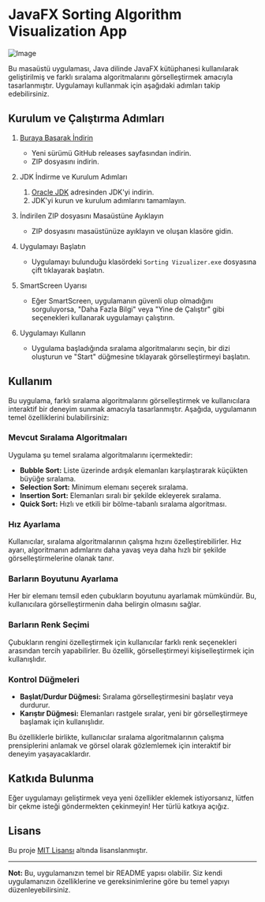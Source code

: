# JavaFX Sorting Algorithm Visualization App

![Image](https://github.com/Soresta/JavaFX_Sorting_Algorithm_Visualization_App/assets/112137968/d820b5e4-ecbd-4933-ae0f-18a06874a253)


Bu masaüstü uygulaması, Java dilinde JavaFX kütüphanesi kullanılarak geliştirilmiş ve farklı sıralama algoritmalarını görselleştirmek amacıyla tasarlanmıştır. Uygulamayı kullanmak için aşağıdaki adımları takip edebilirsiniz.

## Kurulum ve Çalıştırma Adımları

1. [Buraya Basarak İndirin](https://github.com/Soresta/JavaFX_Sorting_Algorithm_Visualization_App/releases/tag/v1.0.0)
   - Yeni sürümü GitHub releases sayfasından indirin.
   - ZIP dosyasını indirin.

2. JDK İndirme ve Kurulum Adımları
   1. [Oracle JDK](https://www.oracle.com/java/technologies/javase-downloads.html) adresinden JDK'yi indirin.
   2. JDK'yi kurun ve kurulum adımlarını tamamlayın.

3. İndirilen ZIP dosyasını Masaüstüne Ayıklayın
   - ZIP dosyasını masaüstünüze ayıklayın ve oluşan klasöre gidin.

4. Uygulamayı Başlatın
   - Uygulamayı bulunduğu klasördeki `Sorting Vizualizer.exe` dosyasına çift tıklayarak başlatın.

5. SmartScreen Uyarısı
   - Eğer SmartScreen, uygulamanın güvenli olup olmadığını sorguluyorsa, "Daha Fazla Bilgi" veya "Yine de Çalıştır" gibi seçenekleri kullanarak uygulamayı çalıştırın.

6. Uygulamayı Kullanın
   - Uygulama başladığında sıralama algoritmalarını seçin, bir dizi oluşturun ve "Start" düğmesine tıklayarak görselleştirmeyi başlatın.

## Kullanım

Bu uygulama, farklı sıralama algoritmalarını görselleştirmek ve kullanıcılara interaktif bir deneyim sunmak amacıyla tasarlanmıştır. Aşağıda, uygulamanın temel özelliklerini bulabilirsiniz:

### Mevcut Sıralama Algoritmaları

Uygulama şu temel sıralama algoritmalarını içermektedir:

- **Bubble Sort:** Liste üzerinde ardışık elemanları karşılaştırarak küçükten büyüğe sıralama.
- **Selection Sort:** Minimum elemanı seçerek sıralama.
- **Insertion Sort:** Elemanları sıralı bir şekilde ekleyerek sıralama.
- **Quick Sort:** Hızlı ve etkili bir bölme-tabanlı sıralama algoritması.

### Hız Ayarlama

Kullanıcılar, sıralama algoritmalarının çalışma hızını özelleştirebilirler. Hız ayarı, algoritmanın adımlarını daha yavaş veya daha hızlı bir şekilde görselleştirmelerine olanak tanır.

### Barların Boyutunu Ayarlama

Her bir elemanı temsil eden çubukların boyutunu ayarlamak mümkündür. Bu, kullanıcılara görselleştirmenin daha belirgin olmasını sağlar.

### Barların Renk Seçimi

Çubukların rengini özelleştirmek için kullanıcılar farklı renk seçenekleri arasından tercih yapabilirler. Bu özellik, görselleştirmeyi kişiselleştirmek için kullanışlıdır.

### Kontrol Düğmeleri

- **Başlat/Durdur Düğmesi:** Sıralama görselleştirmesini başlatır veya durdurur.
- **Karıştır Düğmesi:** Elemanları rastgele sıralar, yeni bir görselleştirmeye başlamak için kullanışlıdır.

Bu özelliklerle birlikte, kullanıcılar sıralama algoritmalarının çalışma prensiplerini anlamak ve görsel olarak gözlemlemek için interaktif bir deneyim yaşayacaklardır.


## Katkıda Bulunma

Eğer uygulamayı geliştirmek veya yeni özellikler eklemek istiyorsanız, lütfen bir çekme isteği göndermekten çekinmeyin! Her türlü katkıya açığız.

## Lisans

Bu proje [MIT Lisansı](LICENSE) altında lisanslanmıştır.

---

**Not:** Bu, uygulamanızın temel bir README yapısı olabilir. Siz kendi uygulamanızın özelliklerine ve gereksinimlerine göre bu temel yapıyı düzenleyebilirsiniz.

